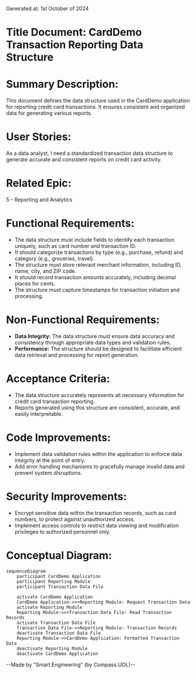 Generated at: 1st October of 2024

# **Title Document:** CardDemo Transaction Reporting Data Structure

# **Summary Description:**
This document defines the data structure used in the CardDemo application for reporting credit card transactions. It ensures consistent and organized data for generating various reports.

# **User Stories:**
As a data analyst, I need a standardized transaction data structure to generate accurate and consistent reports on credit card activity.

# **Related Epic:**
5 - Reporting and Analytics

# **Functional Requirements:**
- The data structure must include fields to identify each transaction uniquely, such as card number and transaction ID.
- It should categorize transactions by type (e.g., purchase, refund) and category (e.g., groceries, travel).
- The structure must store relevant merchant information, including ID, name, city, and ZIP code.
- It should record transaction amounts accurately, including decimal places for cents.
- The structure must capture timestamps for transaction initiation and processing.

# **Non-Functional Requirements:**
- **Data Integrity:** The data structure must ensure data accuracy and consistency through appropriate data types and validation rules.
- **Performance:**  The structure should be designed to facilitate efficient data retrieval and processing for report generation.

# **Acceptance Criteria:**
- The data structure accurately represents all necessary information for credit card transaction reporting.
- Reports generated using this structure are consistent, accurate, and easily interpretable.

# **Code Improvements:**
- Implement data validation rules within the application to enforce data integrity at the point of entry.
- Add error handling mechanisms to gracefully manage invalid data and prevent system disruptions.

# **Security Improvements:**
- Encrypt sensitive data within the transaction records, such as card numbers, to protect against unauthorized access.
- Implement access controls to restrict data viewing and modification privileges to authorized personnel only.

# **Conceptual Diagram:**

```mermaid
sequenceDiagram
    participant CardDemo Application
    participant Reporting Module
    participant Transaction Data File

    activate CardDemo Application
    CardDemo Application->>+Reporting Module: Request Transaction Data
    activate Reporting Module
    Reporting Module->>+Transaction Data File: Read Transaction Records
    activate Transaction Data File
    Transaction Data File->>Reporting Module: Transaction Records
    deactivate Transaction Data File
    Reporting Module->>CardDemo Application: Formatted Transaction Data
    deactivate Reporting Module
    deactivate CardDemo Application
```

--Made by "Smart Engineering" (by Compass.UOL)--
